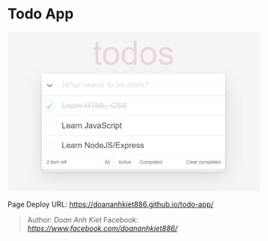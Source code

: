 # **Todo App**

![App](./assets/documentation/img/app.png)

Page Deploy URL: <https://doananhkiet886.github.io/todo-app/>

> Author: *Doan Anh Kiet*
> Facebook: *<https://www.facebook.com/doananhkiet886/>*